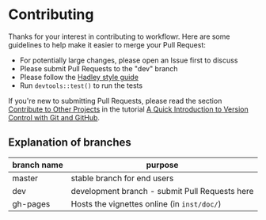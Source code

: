# Contributing

Thanks for your interest in contributing to workflowr.
Here are some guidelines to help make it easier to merge your Pull Request:

* For potentially large changes, please open an Issue first to discuss
* Please submit Pull Requests to the "dev" branch
* Please follow the [Hadley style guide][style]
* Run `devtools::test()` to run the tests

If you're new to submitting Pull Requests, please read the section [Contribute
to Other Projects][contribute] in the tutorial [A Quick Introduction to Version
Control with Git and GitHub][git-tutorial].

[style]: http://adv-r.had.co.nz/Style.html
[contribute]: http://journals.plos.org/ploscompbiol/article?id=10.1371/journal.pcbi.1004668#sec011
[git-tutorial]: http://journals.plos.org/ploscompbiol/article?id=10.1371/journal.pcbi.1004668

## Explanation of branches

branch name   | purpose
------------- | -------------
master        | stable branch for end users
dev           | development branch - submit Pull Requests here
gh-pages      | Hosts the vignettes online (in `inst/doc/`)
